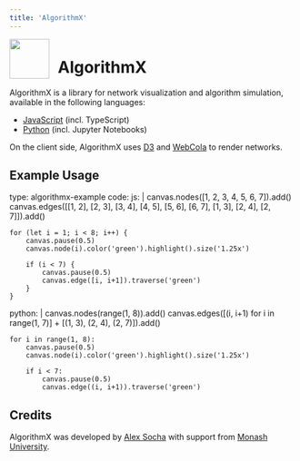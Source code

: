 ```yaml
---
title: 'AlgorithmX'
---
```


<img src='https://raw.githubusercontent.com/algrx/algorithmx/master/img/logo.svg?sanitize=true' align='left' style='padding-right: 12px' width='70px'>

<h1 style='padding-top: 8px'>AlgorithmX</h1>

AlgorithmX is a library for network visualization and algorithm simulation, available in the following languages:

-   <a href='https://github.com/algrx/algorithmx'>JavaScript</a> (incl. TypeScript)
-   <a href='https://github.com/algrx/algorithmx-python'>Python</a> (incl. Jupyter Notebooks)

On the client side, AlgorithmX uses <a href='https://github.com/d3/d3'>D3</a> and <a href='https://github.com/tgdwyer/WebCola'>WebCola</a> to render networks.

## Example Usage

<data type='yaml'>
type: algorithmx-example
code:
  js: |
    canvas.nodes([1, 2, 3, 4, 5, 6, 7]).add()
    canvas.edges([[1, 2], [2, 3], [3, 4], [4, 5],
        [5, 6], [6, 7], [1, 3], [2, 4], [2, 7]]).add()
    
    for (let i = 1; i < 8; i++) {
        canvas.pause(0.5)
        canvas.node(i).color('green').highlight().size('1.25x')
        
        if (i < 7) {
            canvas.pause(0.5)
            canvas.edge([i, i+1]).traverse('green')
        }
    }
  python: |
    canvas.nodes(range(1, 8)).add()
    canvas.edges([(i, i+1) for i in range(1, 7)]
               + [(1, 3), (2, 4), (2, 7)]).add()
    
    for i in range(1, 8):
        canvas.pause(0.5)
        canvas.node(i).color('green').highlight().size('1.25x')
        
        if i < 7:
            canvas.pause(0.5)
            canvas.edge((i, i+1)).traverse('green')
</data>

## Credits

AlgorithmX was developed by <a href='https://github.com/alexsocha'>Alex Socha</a> with support from <a href='https://www.monash.edu/it'>Monash University</a>.
